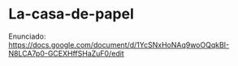 # La-casa-de-papel
Enunciado: https://docs.google.com/document/d/1YcSNxHoNAq9woOQqkBI-N8LCA7p0-GCEXHffSHaZuF0/edit
